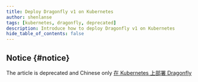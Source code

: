 ```yaml
---
title: Deploy Dragonfly v1 on Kubernetes
author: shenlanse
tags: [kubernetes, dragonfly, deprecated]
description: Introduce how to deploy Dragonfly v1 on Kubernetes
hide_table_of_contents: false
---
```


## Notice {#notice}

The article is deprecated and Chinese only [在 Kubernetes 上部署 Dragonfly](https://d7y.io/zh/blog/2018/12/22/deploy-dragonfly-on-k8s)
